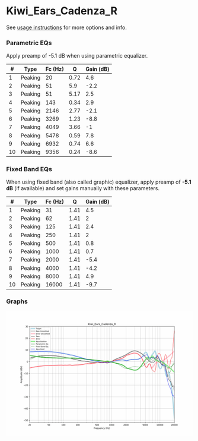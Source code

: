 # Kiwi_Ears_Cadenza_R
See [usage instructions](https://github.com/jaakkopasanen/AutoEq#usage) for more options and info.

### Parametric EQs
Apply preamp of -5.1 dB when using parametric equalizer.

|   # | Type    |   Fc (Hz) |    Q |   Gain (dB) |
|-----|---------|-----------|------|-------------|
|   1 | Peaking |        20 | 0.72 |         4.6 |
|   2 | Peaking |        51 | 5.9  |        -2.2 |
|   3 | Peaking |        51 | 5.17 |         2.5 |
|   4 | Peaking |       143 | 0.34 |         2.9 |
|   5 | Peaking |      2146 | 2.77 |        -2.1 |
|   6 | Peaking |      3269 | 1.23 |        -8.8 |
|   7 | Peaking |      4049 | 3.66 |        -1   |
|   8 | Peaking |      5478 | 0.59 |         7.8 |
|   9 | Peaking |      6932 | 0.74 |         6.6 |
|  10 | Peaking |      9356 | 0.24 |        -8.6 |

### Fixed Band EQs
When using fixed band (also called graphic) equalizer, apply preamp of **-5.1 dB** (if available) and set gains manually with these parameters.

|   # | Type    |   Fc (Hz) |    Q |   Gain (dB) |
|-----|---------|-----------|------|-------------|
|   1 | Peaking |        31 | 1.41 |         4.5 |
|   2 | Peaking |        62 | 1.41 |         2   |
|   3 | Peaking |       125 | 1.41 |         2.4 |
|   4 | Peaking |       250 | 1.41 |         2   |
|   5 | Peaking |       500 | 1.41 |         0.8 |
|   6 | Peaking |      1000 | 1.41 |         0.7 |
|   7 | Peaking |      2000 | 1.41 |        -5.4 |
|   8 | Peaking |      4000 | 1.41 |        -4.2 |
|   9 | Peaking |      8000 | 1.41 |         4.9 |
|  10 | Peaking |     16000 | 1.41 |        -9.7 |

### Graphs
![](./Kiwi_Ears_Cadenza_R.png)
